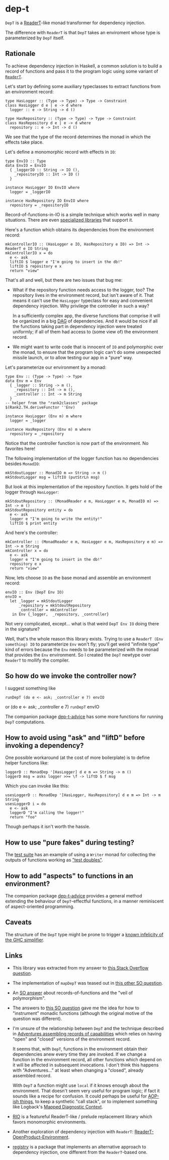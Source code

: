 # dep-t

`DepT` is a
[ReaderT](http://hackage.haskell.org/package/mtl-2.2.2/docs/Control-Monad-Reader.html)-like
monad transformer for dependency injection.

The difference with `ReaderT` is that `DepT` takes an enviroment whose type is
parameterized by `DepT` itself.

## Rationale

To achieve dependency injection in Haskell, a common solution is to build a
record of functions and pass it to the program logic using some variant of
[`ReaderT`](http://hackage.haskell.org/package/mtl-2.2.2/docs/Control-Monad-Reader.html).

Let's start by defining some auxiliary typeclasses to extract functions from an
environment record:

    type HasLogger :: (Type -> Type) -> Type -> Constraint
    class HasLogger d e | e -> d where
      logger :: e -> String -> d ()

    type HasRepository :: (Type -> Type) -> Type -> Constraint
    class HasRepository d e | e -> d where
      repository :: e -> Int -> d ()

We see that the type of the record determines the monad in which the effects take place.

Let's define a monomorphic record with effects in `IO`:

    type EnvIO :: Type
    data EnvIO = EnvIO
      { _loggerIO :: String -> IO (),
        _repositoryIO :: Int -> IO ()
      }

    instance HasLogger IO EnvIO where
      logger = _loggerIO

    instance HasRepository IO EnvIO where
      repository = _repositoryIO

Record-of-functions-in-IO is a simple technique which works well in many
situations. There are even [specialized
libraries](http://hackage.haskell.org/package/rio) that support it.

Here's a function which obtains its dependencies from the environment record:

    mkControllerIO :: (HasLogger e IO, HasRepository e IO) => Int -> ReaderT e IO String
    mkControllerIO x = do
      e <- ask
      liftIO $ logger e "I'm going to insert in the db!"
      liftIO $ repository e x
      return "view"

That's all and well, but there are two issues that bug me:

- What if the repository function needs access to the logger, too? The
  repository lives in the environment record, but isn't aware of it. That means
  it can't use the `HasLogger` typeclass for easy and convenient dependency
  injection. Why privilege the controller in such a way?

  In a sufficiently complex app, the diverse functions that comprise it will be
  organized in a big
  [DAG](https://en.wikipedia.org/wiki/Directed_acyclic_graph) of dependencies.
  And it would be nice if all the functions taking part in dependency injection
  were treated uniformly; if all of them had access to (some view of) the
  environment record.

- We might want to write code that is innocent of `IO` and polymorphic over the
  monad, to ensure that the program logic can't do some unexpected missile
  launch, or to allow testing our app in a "pure" way. 

Let's parameterize our environment by a monad: 

    type Env :: (Type -> Type) -> Type
    data Env m = Env
      { _logger :: String -> m (),
        _repository :: Int -> m (),
        _controller :: Int -> m String
      }
    -- helper from the "rank2classes" package
    $(Rank2.TH.deriveFunctor ''Env)

    instance HasLogger (Env m) m where
      logger = _logger

    instance HasRepository (Env m) m where
      repository = _repository

Notice that the controller function is now part of the environment. No
favorites here!

The following implementation of the logger function has no dependencies besides
`MonadIO`:

    mkStdoutLogger :: MonadIO m => String -> m ()
    mkStdoutLogger msg = liftIO (putStrLn msg)

But look at this implementation of the repository function. It gets hold of the
logger through `HasLogger`:

    mkStdoutRepository :: (MonadReader e m, HasLogger e m, MonadIO m) => Int -> m ()
    mkStdoutRepository entity = do
      e <- ask
      logger e "I'm going to write the entity!"
      liftIO $ print entity

And here's the controller:

    mkController :: (MonadReader e m, HasLogger e m, HasRepository e m) => Int -> m String
    mkController x = do
      e <- ask
      logger e "I'm going to insert in the db!"
      repository e x
      return "view"

Now, lets choose `IO` as the base monad and assemble an environment record:

    envIO :: Env (DepT Env IO)
    envIO =
      let _logger = mkStdoutLogger
          _repository = mkStdoutRepository
          _controller = mkController
       in Env {_logger,  _repository, _controller}

Not very complicated, except... what is that weird `DepT Env IO` doing there in
the signature? 

Well, that's the whole reason this library exists. Trying to use a `ReaderT
(Env something) IO` to parameterize `Env` won't fly; you'll get weird "infinite
type" kind of errors because the `Env` needs to be parameterized with the monad
that provides the `Env` environment. So I created the `DepT` newtype over
`ReaderT` to mollify the compiler.

## So how do we invoke the controller now?

I suggest something like

    runDepT (do e <- ask; _controller e 7) envIO 

or 
    (do e <- ask; _controller e 7) `runDepT` envIO 

The companion package
[dep-t-advice](http://hackage.haskell.org/package/dep-t-advice) has some more
functions for running `DepT` computations.

## How to avoid using "ask" and "liftD" before invoking a dependency?

One possible workaround (at the cost of more boilerplate) is to define helper
functions like:  

    loggerD :: MonadDep '[HasLogger] d e m => String -> m ()
    loggerD msg = asks logger >>= \f -> liftD $ f msg

Which you can invoke like this:

    usesLoggerD :: MonadDep '[HasLogger, HasRepository] d e m => Int -> m String
    usesLoggerD i = do
      e <- ask
      loggerD "I'm calling the logger!"
      return "foo"

Though perhaps it isn't worth the hassle.

## How to use "pure fakes" during testing?

The [test suite](./test/tests.hs) has an example of using a `Writer` monad for
collecting the outputs of functions working as ["test
doubles"](https://martinfowler.com/bliki/TestDouble.html).

## How to add "aspects" to functions in an environment?

The companion package
[dep-t-advice](http://hackage.haskell.org/package/dep-t-advice) provides a
general method extending the behaviour of `DepT`-effectful functions, in a
manner reminiscent of aspect-oriented programming.

## Caveats

The structure of the `DepT` type might be prone to trigger a [known infelicity
of the GHC
simplifier](https://twitter.com/DiazCarrete/status/1350116413445439493).

## Links

- This library was extracted from my answer to [this Stack Overflow
  question](https://stackoverflow.com/a/61782258/1364288).

- The implementation of `mapDepT` was teased out in [this other SO question](https://stackoverflow.com/questions/65710657/writing-a-zooming-function-for-a-readert-like-monad-transformer).

- An [SO
  answer](https://stackoverflow.com/questions/57703898/how-to-call-impure-functions-from-pure-ones/57714058#57714058)
  about records-of-functions and the "veil of polymorphism".

- The answers to [this SO
  question](https://stackoverflow.com/questions/61642492/simplifying-the-invocation-of-functions-stored-inside-an-readert-environment)
  gave me the idea for how to "instrument" monadic functions (although the
  original motive of the question was different).

- I'm unsure of the relationship between `DepT` and the technique described in
  [Adventures assembling records of
  capabilities](https://discourse.haskell.org/t/adventures-assembling-records-of-capabilities/623)
  which relies on having "open" and "closed" versions of the environment
  record. 

  It seems that, with `DepT`, functions in the environment obtain their
  dependencies anew every time they are invoked. If we change a function in the
  environment record, all other functions which depend on it will be affected
  in subsequent invocations. I don't think this happens with "Adventures..." at
  least when changing a "closed", already assembled record.

  With `DepT` a function might use `local` if it knows enough about the
  environment. That doesn't seem very useful for program logic; if fact it
  sounds like a recipe for confusion. It could perhaps be useful for [AOP-ish
  things](http://hackage.haskell.org/package/dep-t-advice), to keep a synthetic
  "call stack", or to implement something like Logback's [Mapped Diagnostic
  Context](http://logback.qos.ch/manual/mdc.html).

- [RIO](http://hackage.haskell.org/package/rio) is a featureful ReaderT-like /
  prelude replacement library which favors monomorphic environments.

- Another exploration of dependency injection with `ReaderT`:
  [ReaderT-OpenProduct-Environment](https://github.com/keksnicoh/ReaderT-OpenProduct-Environment).

- [registry](http://hackage.haskell.org/package/registry) is a package that
  implements an alternative approach to dependency injection, one different
  from the `ReaderT`-based one. 

